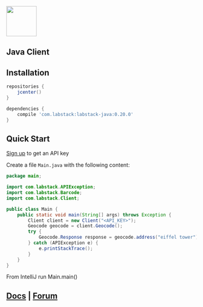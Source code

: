 <a href="https://labstack.com"><img height="80" src="https://cdn.labstack.com/images/labstack-logo.svg"></a>

## Java Client

## Installation

```groovy
repositories {
    jcenter()
}

dependencies {
    compile 'com.labstack:labstack-java:0.20.0'
}
```

## Quick Start

[Sign up](https://labstack.com/signup) to get an API key

Create a file `Main.java` with the following content:

```java
package main;

import com.labstack.APIException;
import com.labstack.Barcode;
import com.labstack.Client;

public class Main {
    public static void main(String[] args) throws Exception {
        Client client = new Client("<API_KEY>");
        Geocode geocode = client.Geocode();
        try {
            Geocode.Response response = geocode.address("eiffel tower");
        } catch (APIException e) {
            e.printStackTrace();
        }
    }
}
```

From IntelliJ run Main.main()

## [Docs](https://labstack.com/docs/api) | [Forum](https://forum.labstack.com)
